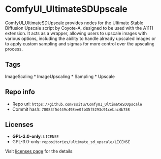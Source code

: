 # ComfyUI_UltimateSDUpscale
ComfyUI_UltimateSDUpscale provides nodes for the Ultimate Stable Diffusion Upscale script by Coyote-A, designed to be used with the A1111 extension. It acts as a wrapper, allowing users to upscale images with various options, including the ability to handle already upscaled images or to apply custom sampling and sigmas for more control over the upscaling process.

## Tags
ImageScaling * ImageUpscaling * Sampling * Upscale

## Repo info
- Repo url: `https://github.com/ssitu/ComfyUI_UltimateSDUpscale`
- Commit hash: `70083f5d449c498ee0fb35f5293c91cebac4b758`

## Licenses
- **GPL-3.0-only**: `LICENSE`
- GPL-3.0-only: `repositories/ultimate_sd_upscale/LICENSE`

Visit [licenses page](licenses.md) for the details
